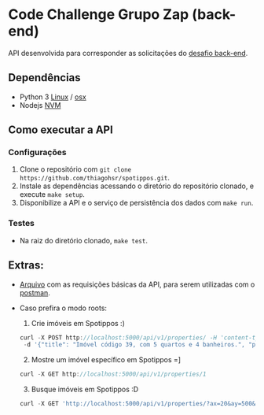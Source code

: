 # Code Challenge Grupo Zap (back-end)

API desenvolvida para corresponder as solicitações do [desafio back-end](https://github.com/grupozap/code-challenge/blob/master/backend.md#desafio).

## Dependências

- Python 3 [Linux](https://realpython.com/installing-python/#linux) / [osx](https://realpython.com/installing-python/#macos-mac-os-x)
- Nodejs [NVM](https://github.com/creationix/nvm#installation)

## Como executar a API

### Configurações

1. Clone o repositório com `git clone https://github.com/thiagohsr/spotippos.git`.
2. Instale as dependências acessando o diretório do repositório clonado, e execute `make setup`.
3. Disponibilize a API e o serviço de persistência dos dados com `make run`.

### Testes

- Na raiz do diretório clonado, `make test`.

## Extras:

- [Arquivo](https://github.com/thiagohsr/spotippos/blob/master/Spotippos.postman_collection.json) com as requisições básicas da API, para serem utilizadas com o [postman](https://www.getpostman.com/apps).

- Caso prefira o modo roots:

  1. Crie imóveis em Spotippos :)

  ````javascript
  curl -X POST http://localhost:5000/api/v1/properties/ -H 'content-type: application/json'
   -d '{"title": "Imóvel código 39, com 5 quartos e 4 banheiros.", "price": 1193000, "description": "Est ullamco officia sit in culpa sint mollit deserunt culpa. Consequat nostrud et deserunt sunt elit anim ullamco aliquip nulla velit ut ipsum id Lorem.", "y": 685, "x": 164, "beds": 5, "baths": 4, "squareMeters": 118}'```
  ````

  2. Mostre um imóvel específico em Spotippos =]

  ```javascript
  curl -X GET http://localhost:5000/api/v1/properties/1
  ```

  3. Busque imóveis em Spotippos :D

  ```javascript
  curl -X GET 'http://localhost:5000/api/v1/properties/?ax=20&ay=500&bx=600&by=700' -v
  ```
